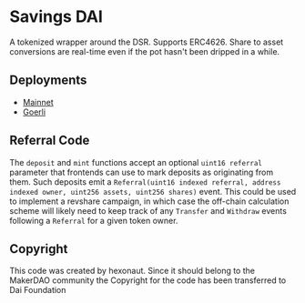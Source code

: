 # Savings DAI

A tokenized wrapper around the DSR. Supports ERC4626. Share to asset conversions are real-time even if the pot hasn't been dripped in a while.

## Deployments

- [Mainnet](https://etherscan.io/address/0x83f20f44975d03b1b09e64809b757c47f942beea)
- [Goerli](https://goerli.etherscan.io/address/0xd8134205b0328f5676aaefb3b2a0dc15f4029d8c)

## Referral Code

The `deposit` and `mint` functions accept an optional `uint16 referral` parameter that frontends can use to mark deposits as originating from them. Such deposits emit a `Referral(uint16 indexed referral, address indexed owner, uint256 assets, uint256 shares)` event. This could be used to implement a revshare campaign, in which case the off-chain calculation scheme will likely need to keep track of any `Transfer` and `Withdraw` events following a `Referral` for a given token owner.

## Copyright

This code was created by hexonaut.
Since it should belong to the MakerDAO community the Copyright for the code has been transferred to Dai Foundation
